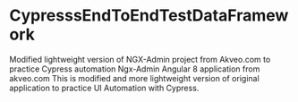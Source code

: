# CypresssEndToEndTestDataFramework
Modified lightweight version of NGX-Admin project from Akveo.com to practice Cypress automation
Ngx-Admin Angular 8 application from akveo.com
This is modified and more lightweight version of original application to practice UI Automation with Cypress.
